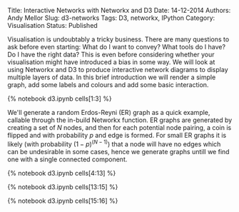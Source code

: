 Title: Interactive Networks with Networkx and D3
Date: 14-12-2014
Authors: Andy Mellor
Slug: d3-networks
Tags: D3, networkx, IPython
Category: Visualisation
Status: Published

<!-- PELICAN_BEGIN_SUMMARY -->

Visualisation is undoubtably a tricky business. There are many questions to ask before even starting: What do I want to convey?  What tools do I have? Do I have the right data? This is even before considering whether your visualisation might have introduced a bias in some way. We will look at using Networkx and D3 to produce interactive network diagrams to display multiple layers of data. In this brief introduction we will render a simple graph, add some labels and colours and add some basic interaction.

<!-- PELICAN_END_SUMMARY -->

<div id="d3-container-neighbours"></div>

{% notebook d3.ipynb cells[1:3] %}

We'll generate a random Erdos-Reyni (ER) graph as a quick example, callable through the in-build Networkx function. 
ER graphs are generated by creating a set of $N$ nodes, 
and then for each potential node pairing, a coin is flipped and with probability $p$ and edge is formed. 
For small ER graphs it is likely (with probability $(1-p)^{(N-1)}$) that a node will have no edges which can be undesirable in some cases, 
hence we generate graphs untill we find one with a single connected component.

{% notebook d3.ipynb cells[4:13] %}


<div id="d3-container-degree"></div>

{% notebook d3.ipynb cells[13:15] %}

<div id="d3-container-neighbours"></div>

{% notebook d3.ipynb cells[15:16] %}

<style>
.node {stroke: #fff; stroke-width: 1.5px;}
.link {stroke: #999; stroke-opacity: .6;}
div#d3-container-neighbours { margin-left: auto; margin-right: auto; position: relative;}
div#d3-container-degree { margin-left: auto; margin-right: auto; position: relative;}
</style>

<script src="http://d3js.org/d3.v3.min.js" charset="utf-8"></script>

<script>
    // Parameter declaration, the height and width of our viz.
    var width2 = 600,
        height2 = 250;

    // Colour scale for node colours.
    var color2 = d3.scale.category10();

    // We create a force-directed dynamic graph layout.
    // D3 has number of layouts - refer to the documentation.
    var force2 = d3.layout.force()
        .charge(-120)
        .linkDistance(30)
        .size([width2, height2]);

    // We select the <div> we created earlier and add an <svg> container.
    // SVG = Scalable Vector Graphics
    var svg2 = d3.select("#d3-container-degree").select("svg")
    if (svg2.empty()) {
        svg2 = d3.select("#d3-container-degree").append("svg")
                    .attr("width", width2)
                    .attr("height", height2);
    }
        
    // We load the JSON network file.
    d3.json("/blog/data/graph.json", function(error, graph2) {
        // Within this block, the network has been loaded
        // and stored in the 'graph' object.
        
        // We load the nodes and links into the force-directed
        // graph and initialise the dynamics.
        force2.nodes(graph2.nodes)
            .links(graph2.links)
            .start();

        // We create a <line> SVG element for each link
        // in the graph.
        var link2 = svg2.selectAll(".link")
            .data(graph2.links)
            .enter().append("line")
            .attr("class", "link");

        // We create a <circle> SVG element for each node
        // in the graph, and we specify a few attributes.
        var node2 = svg2.selectAll(".node")
            .data(graph2.nodes)
            .enter().append("circle")
            .attr("class", "node")
            .attr("r", 5)  // radius
            .style("fill", function(d) {
                // We colour the node depending on the degree.
                return color2(d.degree); 
            })
            .call(force2.drag);

        // The label each node its node number from the networkx graph.
        node2.append("title")
            .text(function(d) { return d.id; });
        
        

        // We bind the positions of the SVG elements
        // to the positions of the dynamic force-directed graph,
        // at each time step.
        force2.on("tick", function() {
            link2.attr("x1", function(d) { return d.source.x; })
                .attr("y1", function(d) { return d.source.y; })
                .attr("x2", function(d) { return d.target.x; })
                .attr("y2", function(d) { return d.target.y; });

            node2.attr("cx", function(d) { return d.x; })
                .attr("cy", function(d) { return d.y; });
        });
    });
</script>

<script src="http://d3js.org/d3.v3.min.js" charset="utf-8"></script>
     
<script>
    // Parameter declaration, the height and width of our viz.
    var width = 600,
        height = 250;

    // Colour scale for node colours.
    var color = d3.scale.category10();

    // We create a force-directed dynamic graph layout.
    // D3 has number of layouts - refer to the documentation.
    var force = d3.layout.force()
        .charge(-120)
        .linkDistance(30)
        .size([width, height]);

    // We select the <div> we created earlier and add an <svg> container.
    // SVG = Scalable Vector Graphics
    var svg = d3.selectAll("#d3-container-neighbours").select("svg")
    if (svg.empty()) {
        svg = d3.selectAll("#d3-container-neighbours").append("svg")
                    .attr("width", width)
                    .attr("height", height);
    }
    
    // We load the JSON network file.
    d3.json("/blog/data/graph.json", function(error, graph) {
        // Within this block, the network has been loaded
        // and stored in the 'graph' object.
        
        // We load the nodes and links into the force-directed
        // graph and initialise the dynamics.
        force.nodes(graph.nodes)
            .links(graph.links)
            .start();

        // We create a <line> SVG element for each link
        // in the graph.
        var link = svg.selectAll(".link")
            .data(graph.links)
            .enter().append("line")
            .attr("class", "link");

        //Toggle stores whether the highlighting is on
        var toggle = 0;
        //Create an array logging what is connected to what
        var linkedByIndex = {};

        for (var i = 0; i < graph.nodes.length; i++) {
            linkedByIndex[i + "," + i] = 1;
        };

        graph.links.forEach(function (d) {
            linkedByIndex[d.source.index + "," + d.target.index] = 1;
        });

        //This function looks up whether a pair are neighbours
        function neighboring(a, b) {
            return linkedByIndex[a.index + "," + b.index];
        }

        function connectedNodes() {
            if (toggle == 0) {
                //Reduce the opacity of all but the neighbouring nodes
                var d = d3.select(this).node().__data__;
                node.style("opacity", function (o) {
                    return neighboring(d, o) | neighboring(o, d) ? 1 : 0.3;
                });
                link.style("opacity", function (o) {
                    return d.index==o.source.index | d.index==o.target.index ? 1 : 0.8;
                });
                link.style("stroke-width", function (o) {
                    return d.index==o.source.index | d.index==o.target.index ? 3 : 0.8;
                });
                //Reduce the op
                toggle = 1;
            } else {
                //Put them back to opacity=1
                node.style("opacity", 1);
                link.style("opacity", 1);
                link.style("stroke-width", 1);
                toggle = 0;
            }
        }    
        
        // We create a <circle> SVG element for each node
        // in the graph, and we specify a few attributes.
        var node = svg.selectAll(".node")
            .data(graph.nodes)
            .enter().append("circle")
            .attr("class", "node")
            .attr("r", 5)  // radius
            .style("fill", function(d) {
                // We colour the node depending on the degree.
                return color(d.parity); 
            })
            .call(force.drag)
            .on('dblclick', connectedNodes);

        // The label each node its node number from the networkx graph.
        node.append("title")
        .text(function(d) { return "Node: " + d.id + "\n" + "Degree: " + d.degree + "\n" + "Katz: " + d.katz;});
        
        // We bind the positions of the SVG elements
        // to the positions of the dynamic force-directed graph,
        // at each time step.
        force.on("tick", function() {
            link.attr("x1", function(d) { return d.source.x; })
                .attr("y1", function(d) { return d.source.y; })
                .attr("x2", function(d) { return d.target.x; })
                .attr("y2", function(d) { return d.target.y; });

            node.attr("cx", function(d) { return d.x; })
                .attr("cy", function(d) { return d.y; });        
            
        });
    });
</script>